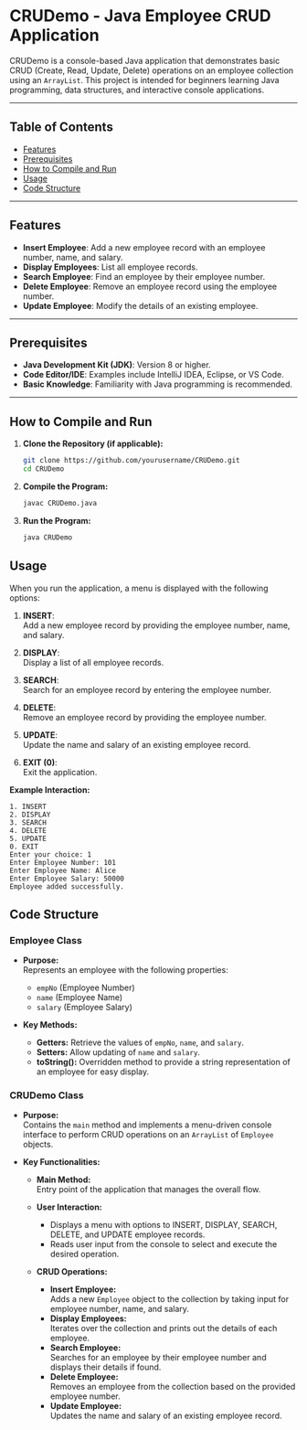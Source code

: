 # CRUDemo - Java Employee CRUD Application

CRUDemo is a console-based Java application that demonstrates basic CRUD (Create, Read, Update, Delete) operations on an employee collection using an `ArrayList`. This project is intended for beginners learning Java programming, data structures, and interactive console applications.

---

## Table of Contents

- [Features](#features)
- [Prerequisites](#prerequisites)
- [How to Compile and Run](#how-to-compile-and-run)
- [Usage](#usage)
- [Code Structure](#code-structure)
---

## Features

- **Insert Employee**: Add a new employee record with an employee number, name, and salary.
- **Display Employees**: List all employee records.
- **Search Employee**: Find an employee by their employee number.
- **Delete Employee**: Remove an employee record using the employee number.
- **Update Employee**: Modify the details of an existing employee.

---

## Prerequisites

- **Java Development Kit (JDK)**: Version 8 or higher.
- **Code Editor/IDE**: Examples include IntelliJ IDEA, Eclipse, or VS Code.
- **Basic Knowledge**: Familiarity with Java programming is recommended.

---

## How to Compile and Run

1. **Clone the Repository (if applicable):**

   ```bash
   git clone https://github.com/yourusername/CRUDemo.git
   cd CRUDemo
2. **Compile the Program:**

   ```bash
   javac CRUDemo.java
3. **Run the Program:**

   ```bash
   java CRUDemo

   
## Usage

When you run the application, a menu is displayed with the following options:

1. **INSERT**:  
   Add a new employee record by providing the employee number, name, and salary.

2. **DISPLAY**:  
   Display a list of all employee records.

3. **SEARCH**:  
   Search for an employee record by entering the employee number.

4. **DELETE**:  
   Remove an employee record by providing the employee number.

5. **UPDATE**:  
   Update the name and salary of an existing employee record.

6. **EXIT (0)**:  
   Exit the application.

**Example Interaction:**

```plaintext
1. INSERT
2. DISPLAY
3. SEARCH
4. DELETE
5. UPDATE
0. EXIT
Enter your choice: 1
Enter Employee Number: 101
Enter Employee Name: Alice
Enter Employee Salary: 50000
Employee added successfully.
```


## Code Structure

### Employee Class

- **Purpose:**  
  Represents an employee with the following properties:
  - `empNo` (Employee Number)
  - `name` (Employee Name)
  - `salary` (Employee Salary)

- **Key Methods:**
  - **Getters:** Retrieve the values of `empNo`, `name`, and `salary`.
  - **Setters:** Allow updating of `name` and `salary`.
  - **toString():** Overridden method to provide a string representation of an employee for easy display.

### CRUDemo Class

- **Purpose:**  
  Contains the `main` method and implements a menu-driven console interface to perform CRUD operations on an `ArrayList` of `Employee` objects.

- **Key Functionalities:**
  - **Main Method:**  
    Entry point of the application that manages the overall flow.
  
  - **User Interaction:**  
    - Displays a menu with options to INSERT, DISPLAY, SEARCH, DELETE, and UPDATE employee records.
    - Reads user input from the console to select and execute the desired operation.
  
  - **CRUD Operations:**
    - **Insert Employee:**  
      Adds a new `Employee` object to the collection by taking input for employee number, name, and salary.
    - **Display Employees:**  
      Iterates over the collection and prints out the details of each employee.
    - **Search Employee:**  
      Searches for an employee by their employee number and displays their details if found.
    - **Delete Employee:**  
      Removes an employee from the collection based on the provided employee number.
    - **Update Employee:**  
      Updates the name and salary of an existing employee record.
